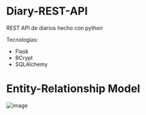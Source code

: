 # Diary-REST-API
REST API de diarios hecho con python


Tecnologías:
- Flask
- BCrypt
- SQLAlchemy

# Entity-Relationship Model
![image](https://github.com/JuanMe16/Diary_REST_API/assets/112258389/e3be61a9-9e10-4921-9eff-4fc6533f214d)
